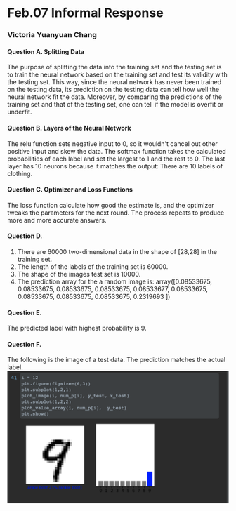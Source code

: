 # Feb.07 Informal Response 
### Victoria Yuanyuan Chang
#### Question A. Splitting Data
The purpose of splitting the data into the training set and the testing set is to train the neural network based on the training set and test its validity with the testing set. This way, since the neural network has never been trained on the 
testing data, its prediction on the testing data can tell how well the neural network fit the data. Moreover, by comparing the predictions of the training set and that of the
testing set, one can tell if the model is overfit or underfit. 

#### Question B. Layers of the Neural Network
The relu function sets negative input to 0, so it wouldn't cancel out other positive input and skew the data. The softmax function takes the calculated probabilities 
of each label and set the largest to 1 and the rest to 0. The last layer has 10 neurons because it matches the output: There are 10 labels of clothing.

#### Question C. Optimizer and Loss Functions
The loss function calculate how good the estimate is, and the optimizer tweaks the parameters for the next round. The process repeats to produce more and more accurate answers. 

#### Question D. 
1. There are 60000 two-dimensional data in the shape of [28,28] in the training set.
2. The length of the labels of the training set is 60000.
3. The shape of the images test set is 10000.
4. The prediction array for the a random image is: array([0.08533675, 0.08533675, 0.08533675, 0.08533675, 0.08533677,
       0.08533675, 0.08533675, 0.08533675, 0.08533675, 0.2319693 ])
       
#### Question E.
The predicted label with highest probability is 9.

#### Question F.
The following is the image of a test data. The prediction matches the actual label. 
![why](mnist_plot.png)
